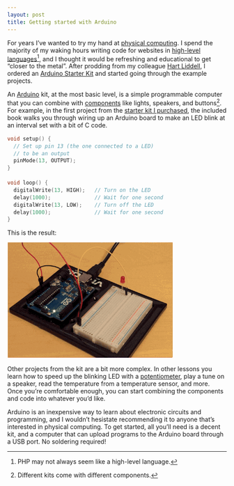 ```yaml
---
layout: post
title: Getting started with Arduino
---
```

For years I’ve wanted to try my hand at [physical computing](http://en.wikipedia.org/wiki/Physical_computing). I spend the majority of my waking hours writing code for websites in [high-level languages](http://en.wikipedia.org/wiki/High-level_programming_language)[^php], and I thought it would be refreshing and educational to get “closer to the metal”. After prodding from my colleague [Hart Liddell](https://twitter.com/hartliddell), I ordered an [Arduino Starter Kit](http://www.amazon.com/dp/B00BT0NDB8/?tag=chrisltd-20) and started going through the example projects.

An [Arduino](http://en.wikipedia.org/wiki/Arduino) kit, at the most basic level, is a simple programmable computer that you can combine with [components](http://store.arduino.cc/category/6) like lights, speakers, and buttons[^kits]. For example, in the first project from the [starter kit I purchased](http://www.amazon.com/dp/B00BT0NDB8/?tag=chrisltd-20), the included book walks you through wiring up an Arduino board to make an LED blink at an interval set with a bit of C code.

```c
void setup() {
  // Set up pin 13 (the one connected to a LED)
  // to be an output
  pinMode(13, OUTPUT);
}

void loop() {
  digitalWrite(13, HIGH);   // Turn on the LED
  delay(1000);              // Wait for one second
  digitalWrite(13, LOW);    // Turn off the LED
  delay(1000);              // Wait for one second
}
```

This is the result:

![Blinking LED](/blog/images/2014/12/arduino-blink.gif)

Other projects from the kit are a bit more complex. In other lessons you learn how to speed up the blinking LED with a [potentiometer](http://en.wikipedia.org/wiki/Potentiometer), play a tune on a speaker, read the temperature from a temperature sensor, and more. Once you’re comfortable enough, you can start combining the components and code into whatever you’d like.

Arduino is an inexpensive way to learn about electronic circuits and programming, and I wouldn’t hesistate recommending it to anyone that’s interested in physical computing. To get started, all you’ll need is a decent kit, and a computer that can upload programs to the Arduino board through a USB port. No soldering required!

[^php]: PHP may not always seem like a high-level language.

[^kits]: Different kits come with different components.